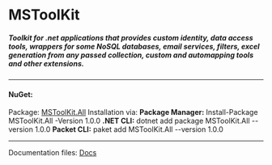 # MSToolKit

##### Toolkit for .net applications that provides custom identity, data access tools, wrappers for some NoSQL databases, email services, filters, excel generation from any passed collection, custom and automapping tools and other extensions.

------------

#### NuGet: 
Package: [MSToolKit.All](https://www.nuget.org/packages/MSToolKit.All/ "MSToolKit.All")
Installation via:
**Package Manager:** Install-Package MSToolKit.All -Version 1.0.0
**.NET CLI:** dotnet add package MSToolKit.All --version 1.0.0
**Packet CLI:** paket add MSToolKit.All --version 1.0.0

------------
Documentation files: [Docs](https://github.com/msotiroff/MSToolKit/tree/master/source/1.0/MSToolKit.All/Documentation "Docs")
